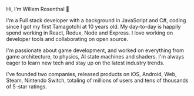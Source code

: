 Hi, I’m Willem Rosenthal 👋

I'm a Full stack developer with a background in JavaScript and C#, coding since I got my first Tamagotchi at 10 years old. My day-to-day is happily spend working in React, Redux, Node and Express. I love working on developer tools and collaborating on open source.

I'm passionate about game development, and worked on everything from game architecture, to physics, AI state machines and shaders. I'm always eager to learn new tech and stay up on the latest industry trends.

I've founded two companies, released products on iOS, Android, Web, Steam, Nintendo Switch, totaling of millions of users and tens of thousands of 5-star ratings.

<!---
- 👋 Hi, I’m @willemrosenthal
- 👀 I’m interested in ...
- 🌱 I’m currently learning ...
- 💞️ I’m looking to collaborate on ...
- 📫 How to reach me ...


willemrosenthal/willemrosenthal is a ✨ special ✨ repository because its `README.md` (this file) appears on your GitHub profile.
You can click the Preview link to take a look at your changes.
--->
